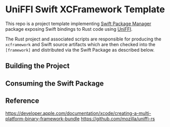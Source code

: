 # UniFFI Swift XCFramework Template

This repo is a project template implementing [Swift Package Manager](https://www.swift.org/documentation/package-manager/) package exposing Swift bindings to Rust code using [UniFFI](https://github.com/mozilla/uniffi-rs).

The Rust project and associated scripts are responsible for producing the `xcframework` and Swift source artifacts which are then checked into the `[framework]` and distributed via the Swift Package as described below.

## Building the Project



## Consuming the Swift Package

## Reference

https://developer.apple.com/documentation/xcode/creating-a-multi-platform-binary-framework-bundle
https://github.com/mozilla/uniffi-rs
